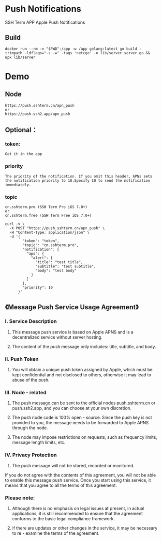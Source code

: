 # Push Notifications

SSH Term APP Apple Push Notifications

## Build
```
docker run --rm -v "$PWD":/app -w /app golang:latest go build -trimpath -ldflags="-s -w" -tags 'netcgo' -o lib/server server.go && upx lib/server
```


# Demo

## Node
    https://push.sshterm.cn/apn_push
    or
    https://push.ssh2.app/apn_push

## Optional：

### token:
    Get it in the app
### priority
    The priority of the notification. If you omit this header, APNs sets the notification priority to 10.Specify 10 to send the notification immediately.
### topic
    cn.sshterm.pro (SSH Term Pro iOS 7.0+)
    or
    cn.sshterm.free (SSH Term Free iOS 7.0+)

```
curl -v \
  -X POST "https://push.sshterm.cn/apn_push" \
  -H "Content-Type: application/json" \
  -d '{
        "token": "token",
        "topic": "cn.sshterm.pro",
        "notification": {
          "aps": {
            "alert": {
              "title": "test title",
              "subtitle": "test subtitle",
              "body": "test body"
            }
          }
        },
        "priority": 10
      }'
```

## 《Message Push Service Usage Agreement》

### I. Service Description

1. This message push service is based on Apple APNS and is a decentralized service without server hosting.

2. The content of the push message only includes: title, subtitle, and body.

### II. Push Token

1. You will obtain a unique push token assigned by Apple, which must be kept confidential and not disclosed to others, otherwise it may lead to abuse of the push.

### III. Node - related

1. The push message can be sent to the official nodes push.sshterm.cn or push.ssh2.app, and you can choose at your own discretion.

2. The push node code is 100% open - source. Since the push key is not provided to you, the message needs to be forwarded to Apple APNS through the node.

3. The node may impose restrictions on requests, such as frequency limits, message length limits, etc.

### IV. Privacy Protection

1. The push message will not be stored, recorded or monitored.

If you do not agree with the contents of this agreement, you will not be able to enable this message push service. Once you start using this service, it means that you agree to all the terms of this agreement.

### Please note:

1. Although there is no emphasis on legal issues at present, in actual applications, it is still recommended to ensure that the agreement conforms to the basic legal compliance framework.

2. If there are updates or other changes in the service, it may be necessary to re - examine the terms of the agreement.